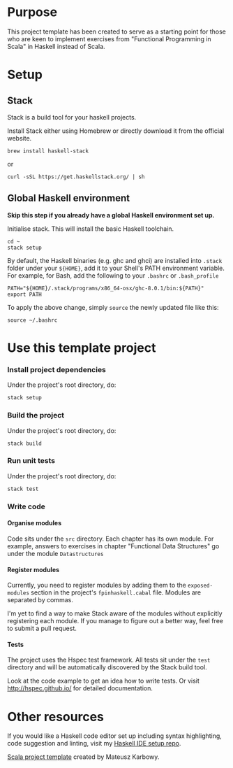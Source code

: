 # Purpose
This project template has been created to serve as a starting point for those who are keen to implement exercises from "Functional Programming in Scala" in Haskell instead of Scala.

# Setup
## Stack
Stack is a build tool for your haskell projects.

Install Stack either using Homebrew or directly download it from the official website.
```
brew install haskell-stack
```
or
```
curl -sSL https://get.haskellstack.org/ | sh
```

## Global Haskell environment
**Skip this step if you already have a global Haskell environment set up.**

Initialise stack. This will install the basic Haskell toolchain.
```
cd ~
stack setup
```
By default, the Haskell binaries (e.g. ghc and ghci) are installed into `.stack` folder under your `${HOME}`, add it to your Shell's PATH environment variable. For example, for Bash, add the following to your `.bashrc` or `.bash_profile`
```
PATH="${HOME}/.stack/programs/x86_64-osx/ghc-8.0.1/bin:${PATH}"
export PATH
```
To apply the above change, simply `source` the newly updated file like this:
```
source ~/.bashrc
```

# Use this template project
### Install project dependencies
Under the project's root directory, do:
```
stack setup
```
### Build the project
Under the project's root directory, do:
```
stack build
```
### Run unit tests
Under the project's root directory, do:
```
stack test
```
### Write code
#### Organise modules
Code sits under the `src` directory. Each chapter has its own module. For example, answers to exercises in chapter "Functional Data Structures" go under the module `Datastructures`

#### Register modules
Currently, you need to register modules by adding them to the `exposed-modules` section in the project's `fpinhaskell.cabal` file. Modules are separated by commas.

I'm yet to find a way to make Stack aware of the modules without explicitly registering each module. If you manage to figure out a better way, feel free to submit a pull request.

#### Tests
The project uses the Hspec test framework. All tests sit under the `test` directory and will be automatically discovered by the Stack build tool.

Look at the code example to get an idea how to write tests. Or visit http://hspec.github.io/ for detailed documentation.

# Other resources
If you would like a Haskell code editor set up including syntax highlighting, code suggestion and linting, visit my [Haskell IDE setup repo](https://github.com/bjing/haskell-ide-setup).

[Scala project template](https://github.com/MYOB-Technology/fpinscala) created by Mateusz Karbowy.
